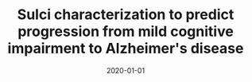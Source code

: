 ---
title: "Sulci characterization to predict progression from mild cognitive impairment to Alzheimer's disease
"
collection: publications
permalink: /publication/10.1117/12.2540437/
date: 2020-01-01
venue: 'Proc. SPIE 11330, 15th International Symposium on Medical Information Processing and Analysis'
paperurl: 'https://doi.org/10.1117/12.2540437'
citation: '
<strong>Santiago Silva, Diana L. Giraldo, Eduardo Romero</strong>, &quot;Sulci characterization to predict progression from mild cognitive impairment to Alzheimer&apos;s disease, &quot;Proc. <i>SPIE 11330, 15th International Symposium on Medical Information Processing and Analysis</i>, 113300M (3 January 2020).'
---